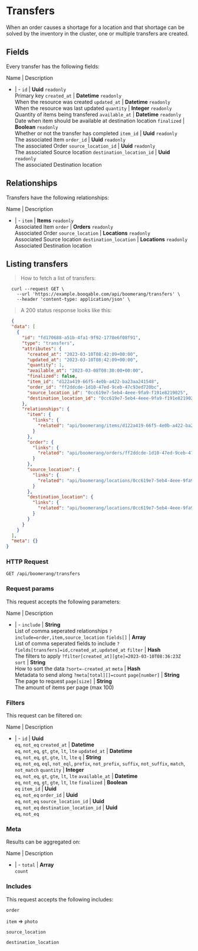 # Transfers

When an order causes a shortage for a location and that shortage can be solved by the inventory in the cluster, one or multiple transfers are created.

## Fields
Every transfer has the following fields:

Name | Description
- | -
`id` | **Uuid** `readonly`<br>Primary key
`created_at` | **Datetime** `readonly`<br>When the resource was created
`updated_at` | **Datetime** `readonly`<br>When the resource was last updated
`quantity` | **Integer** `readonly`<br>Quantity of items being transfered
`available_at` | **Datetime** `readonly`<br>Date when item should be available at destination location
`finalized` | **Boolean** `readonly`<br>Whether or not the transfer has completed
`item_id` | **Uuid** `readonly`<br>The associated Item
`order_id` | **Uuid** `readonly`<br>The associated Order
`source_location_id` | **Uuid** `readonly`<br>The associated Source location
`destination_location_id` | **Uuid** `readonly`<br>The associated Destination location


## Relationships
Transfers have the following relationships:

Name | Description
- | -
`item` | **Items** `readonly`<br>Associated Item
`order` | **Orders** `readonly`<br>Associated Order
`source_location` | **Locations** `readonly`<br>Associated Source location
`destination_location` | **Locations** `readonly`<br>Associated Destination location


## Listing transfers



> How to fetch a list of transfers:

```shell
  curl --request GET \
    --url 'https://example.booqable.com/api/boomerang/transfers' \
    --header 'content-type: application/json' \
```

> A 200 status response looks like this:

```json
  {
  "data": [
    {
      "id": "fd170688-a51b-4fa1-9f92-1778e6f08f91",
      "type": "transfers",
      "attributes": {
        "created_at": "2023-03-10T08:42:09+00:00",
        "updated_at": "2023-03-10T08:42:09+00:00",
        "quantity": 1,
        "available_at": "2023-03-08T08:30:00+00:00",
        "finalized": false,
        "item_id": "d122a419-66f5-4e0b-a422-ba23aa241548",
        "order_id": "ff2ddcde-1d10-47ed-9ceb-47c93ed720bc",
        "source_location_id": "0cc619e7-5eb4-4eee-9fa9-f191e8219025",
        "destination_location_id": "0cc619e7-5eb4-4eee-9fa9-f191e8219025"
      },
      "relationships": {
        "item": {
          "links": {
            "related": "api/boomerang/items/d122a419-66f5-4e0b-a422-ba23aa241548"
          }
        },
        "order": {
          "links": {
            "related": "api/boomerang/orders/ff2ddcde-1d10-47ed-9ceb-47c93ed720bc"
          }
        },
        "source_location": {
          "links": {
            "related": "api/boomerang/locations/0cc619e7-5eb4-4eee-9fa9-f191e8219025"
          }
        },
        "destination_location": {
          "links": {
            "related": "api/boomerang/locations/0cc619e7-5eb4-4eee-9fa9-f191e8219025"
          }
        }
      }
    }
  ],
  "meta": {}
}
```

### HTTP Request

`GET /api/boomerang/transfers`

### Request params

This request accepts the following parameters:

Name | Description
- | -
`include` | **String** <br>List of comma seperated relationships `?include=order,item,source_location`
`fields[]` | **Array** <br>List of comma seperated fields to include `?fields[transfers]=id,created_at,updated_at`
`filter` | **Hash** <br>The filters to apply `?filter[created_at][gte]=2023-03-10T08:36:23Z`
`sort` | **String** <br>How to sort the data `?sort=-created_at`
`meta` | **Hash** <br>Metadata to send along `?meta[total][]=count`
`page[number]` | **String** <br>The page to request
`page[size]` | **String** <br>The amount of items per page (max 100)


### Filters

This request can be filtered on:

Name | Description
- | -
`id` | **Uuid** <br>`eq`, `not_eq`
`created_at` | **Datetime** <br>`eq`, `not_eq`, `gt`, `gte`, `lt`, `lte`
`updated_at` | **Datetime** <br>`eq`, `not_eq`, `gt`, `gte`, `lt`, `lte`
`q` | **String** <br>`eq`, `not_eq`, `eql`, `not_eql`, `prefix`, `not_prefix`, `suffix`, `not_suffix`, `match`, `not_match`
`quantity` | **Integer** <br>`eq`, `not_eq`, `gt`, `gte`, `lt`, `lte`
`available_at` | **Datetime** <br>`eq`, `not_eq`, `gt`, `gte`, `lt`, `lte`
`finalized` | **Boolean** <br>`eq`
`item_id` | **Uuid** <br>`eq`, `not_eq`
`order_id` | **Uuid** <br>`eq`, `not_eq`
`source_location_id` | **Uuid** <br>`eq`, `not_eq`
`destination_location_id` | **Uuid** <br>`eq`, `not_eq`


### Meta

Results can be aggregated on:

Name | Description
- | -
`total` | **Array** <br>`count`


### Includes

This request accepts the following includes:

`order`


`item` => 
`photo`




`source_location`


`destination_location`





